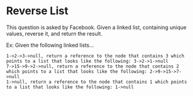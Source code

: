 # Reverse List

This question is asked by Facebook. Given a linked list, containing unique values, reverse it, and return the result.

Ex: Given the following linked lists...

```
1->2->3->null, return a reference to the node that contains 3 which points to a list that looks like the following: 3->2->1->null
7->15->9->2->null, return a reference to the node that contains 2 which points to a list that looks like the following: 2->9->15->7->null
1->null, return a reference to the node that contains 1 which points to a list that looks like the following: 1->null
```
